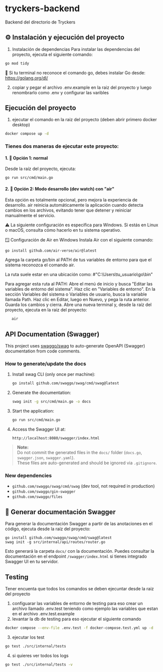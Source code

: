# tryckers-backend

Backend del directorio de Tryckers



## ⚙️ Instalación y ejecución del proyecto

1. Instalación de dependencias
   Para instalar las dependencias del proyecto, ejecuta el siguiente comando: 
```bash
go mod tidy
```

📌 Si tu terminal no reconoce el comando go, debes instalar Go desde: https://golang.org/dl/

2. copiar y pegar el archivo .env.example en la raiz del proyecto y luego renombrarlo como .env 
   y configurar las varibles

## Ejecución del proyecto

1. ejecutar el comando  en la raiz del proyecto (deben abrir primero docker desktop)
```bash
docker compose up -d
```

### Tienes dos maneras de ejecutar este proyecto:

#### 1. 🔹 Opción 1: normal
Desde la raíz del proyecto, ejecuta:
```bash
go run src/cmd/main.go
```

#### 2. 🔹 Opción 2: Modo desarrollo (dev watch) con "air"
Esta opción es totalmente opcional, pero mejora la experiencia de desarrollo. air reinicia automáticamente la aplicación cuando detecta cambios en los archivos, evitando tener que detener y reiniciar manualmente el servicio.

   ⚠️ La siguiente configuración es específica para Windows. Si estás en Linux o macOS, consulta cómo hacerlo en tu sistema operativo.

🪟 Configuración de Air en Windows
Instala Air con el siguiente comando:
   ```bash
go install github.com/air-verse/air@latest
```
Agrega la carpeta go/bin al PATH de tus variables de entorno para que el sistema reconozca el comando air.

La ruta suele estar en una ubicación como:
#"C:\Users\tu_usuario\go\bin"

Para agregar esta ruta al PATH:
Abre el menú de inicio y busca "Editar las variables de entorno del sistema".
Haz clic en "Variables de entorno".
En la sección Variables del sistema o Variables de usuario, busca la variable llamada Path.
Haz clic en Editar, luego en Nuevo, y pega la ruta anterior.
Guarda los cambios y cierra.
Abre una nueva terminal y, desde la raíz del proyecto, ejecuta en la raiz del proyecto:
   ```bash
      air
```

## API Documentation (Swagger)

This project uses [swaggo/swag](https://github.com/swaggo/swag) to auto-generate OpenAPI (Swagger) documentation from code comments.

### How to generate/update the docs

1. Install swag CLI (only once per machine):
   ```bash
   go install github.com/swaggo/swag/cmd/swag@latest
   ```

2. Generate the documentation:
   ```bash
   swag init -g src/cmd/main.go -o docs
   ```

3. Start the application:
   ```bash
   go run src/cmd/main.go
   ```

4. Access the Swagger UI at:
   ```
   http://localhost:8080/swagger/index.html
   ```

> **Note:**  
> Do not commit the generated files in the `docs/` folder (`docs.go`, `swagger.json`, `swagger.yaml`).  
> These files are auto-generated and should be ignored via `.gitignore`.

### New dependencies

- `github.com/swaggo/swag/cmd/swag` (dev tool, not required in production)
- `github.com/swaggo/gin-swagger`
- `github.com/swaggo/files`

## 📄 Generar documentación Swagger

Para generar la documentación Swagger a partir de las anotaciones en el código, ejecuta desde la raíz del proyecto:

```
go install github.com/swaggo/swag/cmd/swag@latest
swag init -g src/internal/api/routes/router.go
```

Esto generará la carpeta `docs/` con la documentación. Puedes consultar la documentación en el endpoint `/swagger/index.html` si tienes integrado Swagger UI en tu servidor.


## Testing 
Tener encuenta que todos los comandos se deben ejecuntar desde la raiz del proyecto 
1. configuarar las variables de entorno de testing para eso crear un archivo llamado .env.test teniendo como ejemplo
las variables que estan en el archivo .env.test.example
2. levantar la db de testing para eso ejecutar el siguiente comando 
```bash
docker compose --env-file .env.test -f docker-compose.test.yml up -d
```
3. ejecutar los test 
```bash
go test ./src/internal/tests
```
4. si quieres ver todos los logs 
```bash
go test ./src/internal/tests -v
```

